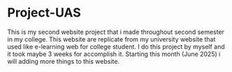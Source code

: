# Project-UAS
This is my second website project that i made throughout second semester in my college. This website are replicate from my university website that used like e-learning web for college student. I do this project by myself and it took maybe 3 weeks for accomplish it. Starting this month (June 2025) i will adding more things to this website.
